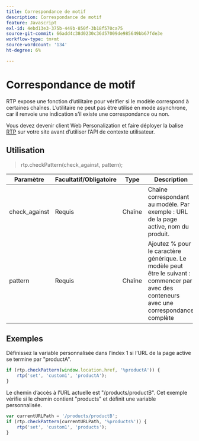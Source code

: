 ```yaml
---
title: Correspondance de motif
description: Correspondance de motif
feature: Javascript
exl-id: 4ebd13e3-375b-449b-850f-3b18f570ca75
source-git-commit: 66add4c38d0230c36d57009de985649bb67fde3e
workflow-type: tm+mt
source-wordcount: '134'
ht-degree: 6%

---
```


# Correspondance de motif

RTP expose une fonction d’utilitaire pour vérifier si le modèle correspond à certaines chaînes. L’utilitaire ne peut pas être utilisé en mode asynchrone, car il renvoie une indication s’il existe une correspondance ou non.

Vous devez devenir client Web Personalization et faire déployer la balise [RTP](https://experienceleague.adobe.com/fr/docs/marketo/using/product-docs/web-personalization/rtp-tag-implementation/deploy-the-rtp-javascript) sur votre site avant d’utiliser l’API de contexte utilisateur.

## Utilisation

> rtp.checkPattern(check_against, pattern);

| Paramètre | Facultatif/Obligatoire | Type | Description |
|---|---|---|---|
| check_against | Requis | Chaîne | Chaîne correspondant au modèle. Par exemple : URL de la page active, nom du produit. |
| pattern | Requis | Chaîne | Ajoutez % pour le caractère générique. Le modèle peut être le suivant : commencer par avec des conteneurs avec une correspondance complète |


## Exemples

Définissez la variable personnalisée dans l’index 1 si l’URL de la page active se termine par &quot;productA&quot;.

```javascript
if (rtp.checkPattern(window.location.href, '%productA')) {
    rtp('set', 'custom1', 'productA');
}
```

Le chemin d’accès à l’URL actuelle est &quot;/products/productB&quot;. Cet exemple vérifie si le chemin contient &quot;products&quot; et définit une variable personnalisée.

```javascript
var currentURLPath = '/products/productB';
if (rtp.checkPattern(currentURLPath, '%products%')) {
    rtp('set', 'custom1', 'products');
}
```
